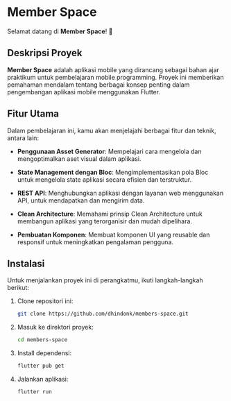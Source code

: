 # Member Space

Selamat datang di **Member Space**! 🎉

## Deskripsi Proyek

**Member Space** adalah aplikasi mobile yang dirancang sebagai bahan ajar praktikum untuk pembelajaran mobile programming. Proyek ini memberikan pemahaman mendalam tentang berbagai konsep penting dalam pengembangan aplikasi mobile menggunakan Flutter.

## Fitur Utama

Dalam pembelajaran ini, kamu akan menjelajahi berbagai fitur dan teknik, antara lain:

- **Penggunaan Asset Generator**: Mempelajari cara mengelola dan mengoptimalkan aset visual dalam aplikasi.
  
- **State Management dengan Bloc**: Mengimplementasikan pola Bloc untuk mengelola state aplikasi secara efisien dan terstruktur.

- **REST API**: Menghubungkan aplikasi dengan layanan web menggunakan API, untuk mendapatkan dan mengirim data.

- **Clean Architecture**: Memahami prinsip Clean Architecture untuk membangun aplikasi yang terorganisir dan mudah dipelihara.

- **Pembuatan Komponen**: Membuat komponen UI yang reusable dan responsif untuk meningkatkan pengalaman pengguna.

## Instalasi

Untuk menjalankan proyek ini di perangkatmu, ikuti langkah-langkah berikut:

1. Clone repositori ini:
   ```bash
   git clone https://github.com/dhindonk/members-space.git
2. Masuk ke direktori proyek:
   ```bash
   cd members-space
3. Install dependensi:
   ```bash
   flutter pub get
4. Jalankan aplikasi:
   ```bash
   flutter run
